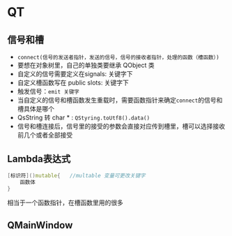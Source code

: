 # QT

## 信号和槽

- `connect(信号的发送者指针，发送的信号，信号的接收者指针，处理的函数（槽函数）)`
- 要想在对象树里，自己的单独类要继承 QObject 类
- 自定义的信号需要定义在signals:  关键字下
- 自定义槽函数写在 public slots:  关键字下
- 触发信号：`emit 关键字`
- 当自定义的信号和槽函数发生重载时，需要函数指针来确定`connect`的信号和槽具体是哪个
- QsString 转 char * : `QStyring.toUtf8().data()`
- 信号和槽连接后，信号里的接受的参数会直接对应传到槽里，槽可以选择接收前几个或者全部接受

## Lambda表达式

```c++
[标识符]()mutable{   //multable 变量可更改关键字
	函数体
}
```

相当于一个函数指针，在槽函数里用的很多

## QMainWindow